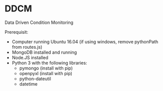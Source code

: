 # DDCM
Data Driven Condition Monitoring

Prerequisit:
- Computer running Ubuntu 16.04 (if using windows, remove pythonPath from routes.js)
- MongoDB installed and running
- Node.JS installed
- Python 3 with the following libraries: <br>
     - pymongo (install with pip)<br>
     - openpyxl (install with pip)<br>
     - python-dateutil <br>
     - datetime<br>

